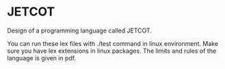 # JETCOT
Design of a programming language called JETCOT.

You can run these lex files with ./test command in linux environment. Make sure you have lex extensions in linux packages. 
The limits and rules of the language is given in pdf.
